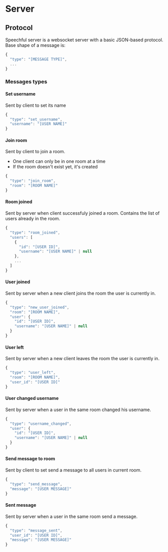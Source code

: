 # Server

## Protocol

Speechful server is a websocket server with a basic JSON-based protocol. Base shape of a message is:

```js
{
  "type": "[MESSAGE TYPE]",
  ...
}
```

### Messages types

#### Set username

Sent by client to set its name

```js
{
  "type": "set_username",
  "username": "[USER NAME]"
}
```

#### Join room

Sent by client to join a room.

* One client can only be in one room at a time
* If the room doesn't exist yet, it's created

```js
{
  "type": "join_room",
  "room": "[ROOM NAME]"
}
```

#### Room joined

Sent by server when client successfuly joined a room. Contains the list of users already in the
room.

```js
{
  "type": "room_joined",
  "users": [
    {
      "id": "[USER ID]",
      "username": "[USER NAME]" | null
    },
    ...
  ]
}
```

#### User joined

Sent by server when a new client joins the room the user is currently in.

```js
{
  "type": "new_user_joined",
  "room": "[ROOM NAME]",
  "user": {
    "id": "[USER ID]",
    "username": "[USER NAME]" | null
  }
}
```

#### User left

Sent by server when a new client leaves the room the user is currently in.

```js
{
  "type": "user_left",
  "room": "[ROOM NAME]",
  "user_id": "[USER ID]"
}
```

#### User changed username

Sent by server when a user in the same room changed his username.

```js
{
  "type": "username_changed",
  "user": {
    "id": "[USER ID]",
    "username": "[USER NAME]" | null
  }
}
```

#### Send message to room

Sent by client to set send a message to all users in current room.

```js
{
  "type": "send_message",
  "message": "[USER MESSAGE]"
}
```

#### Sent message

Sent by server when a user in the same room send a message.

```js
{
  "type": "message_sent",
  "user_id": "[USER ID]",
  "message": "[USER MESSAGE]"
}
```
